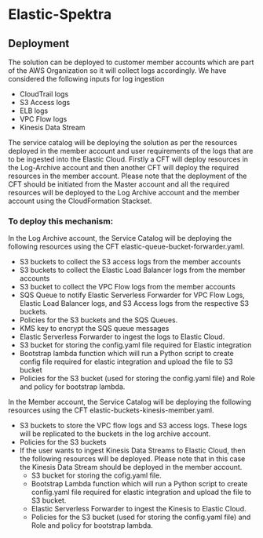 # Elastic-Spektra


## Deployment

The solution can be deployed to customer member accounts which are part of the AWS Organization so it will collect logs accordingly. We have considered the following inputs for log ingestion 

- CloudTrail logs
- S3 Access logs
- ELB logs
- VPC Flow logs
- Kinesis Data Stream

The service catalog will be deploying the solution as per the resources deployed in the member account and user requirements of the logs that are to be ingested into the Elastic Cloud. Firstly a CFT will deploy resources in the Log-Archive account and then another CFT will deploy the required resources in the member account. Please note that the deployment of the CFT should be initiated from the Master account and all the required resources will be deployed to the Log Archive account and the member account using the CloudFormation Stackset.

### To deploy this mechanism:

In the Log Archive account, the Service Catalog will be deploying the following resources using the CFT elastic-queue-bucket-forwarder.yaml.

- S3 buckets to collect the S3 access logs from the member accounts
- S3 buckets to collect the Elastic Load Balancer logs from the member accounts
- S3 bucket to collect the VPC Flow logs from the member accounts
- SQS Queue to notify Elastic Serverless Forwarder for VPC Flow Logs, Elastic Load Balancer logs, and S3 Access logs from the respective S3 buckets.
- Policies for the S3 buckets and the SQS Queues.
- KMS key to encrypt the SQS queue messages
- Elastic Serverless Forwarder to ingest the logs to Elastic Cloud.
- S3 bucket for storing the config.yaml file required for Elastic integration
- Bootstrap lambda function which will run a Python script to create config file required for elastic integration and upload the file to S3 bucket
- Policies for the S3 bucket (used for storing the config.yaml file) and Role and policy for bootstrap lambda.
 
In the Member account, the Service Catalog will be deploying the following resources using the CFT elastic-buckets-kinesis-member.yaml.

- S3 buckets to store the VPC flow logs and S3 access logs. These logs will be replicated to the buckets in the log archive account.
- Policies for the S3 buckets
- If the user wants to ingest Kinesis Data Streams to Elastic Cloud, then the following resources will be deployed. Please note that in this case the Kinesis Data Stream should be deployed in the member account.
  - S3 bucket for storing the cofig.yaml file. 
  - Bootstrap Lambda function which will run a Python script to create config.yaml file required for elastic integration and upload the file to S3 bucket. 
  - Elastic Serverless Forwarder to ingest the Kinesis to Elastic Cloud.
  - Policies for the S3 bucket (used for storing the config.yaml file) and Role and policy for bootstrap lambda.
